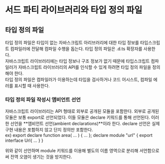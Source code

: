 # 서드 파티 라이브러리와 타입 정의 파일
## 타입 정의 파일
타입 정의 파일은 타입이 없는 자바스크립트 아리브러리에 대한 타입 정보를 타입스크립트 컴파일러에 전달해 컴파일 수행을 돕는다. 타입 정의 파일은 .d.ts 확장자를 사용한다.   
자바스크립트 라이브러리에는 타입 정보나 구조 정보가 없기 때문에 타입스크립트 컴파일러가 자바스크립트 라이브러리의 API를 인식할 수 있게 하려면 타입 정의 파일을 정의해야 한다.   
타입 정의 파일은 컴파일러가 이용하는데 타입을 검사하거나 코드 어시스트, 컴파일 에러를 표시할 때 사용한다.

### 타입 정의 파일 작성시 앰비언트 선언
자바스크립트 라이브러리는 API 형태로 외부로 공개된 모듈을 포함한다. 외부로 공개된 모듈은 보통 export로 선언되었다. 이들 모듈은 declare 키워드를 통해 선언된다. 이러한 선언을 **앰비언트 선언(ambient declarations)**이라 한다. declare 선언은 실제 구현 내용은 포함하지 않고 단지 정의만 포함한다.   
ex) export declare function area( ... ) { ... };
    declare module "url" {
        export interface Url{ ... }
    }

위와 같이 선언하며 module 키워드를 이용해 별도의 이름 영역으로 분리해 서언함으로써 전역 오염이 생기는 것을 방지한다.